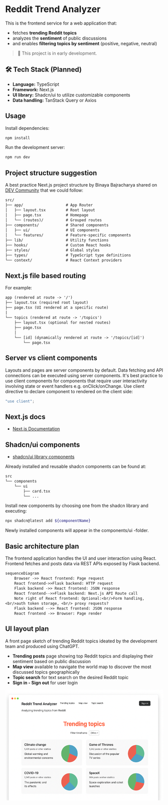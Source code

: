 # Reddit Trend Analyzer

This is the frontend service for a web application that:
- fetches **trending Reddit topics**
- analyzes the **sentiment** of public discussions
- and enables **filtering topics by sentiment** (positive, negative, neutral)

> 🚧 This project is in early development.

## 🛠️ Tech Stack (Planned)

- **Language:** TypeScript
- **Framework:** Next.js   
- **UI library:** Shadcn/ui to utilize customizable components
- **Data handling:** TanStack Query or Axios

## Usage

Install dependencies:

```bash
npm install
```

Run the development server:

```bash
npm run dev
```

## Project structure suggestion
A best practice Next.js project structure by Binaya Bajracharya shared on [DEV Community](https://dev.to/bajrayejoon/best-practices-for-organizing-your-nextjs-15-2025-53ji) that we could follow:
```
src/
├── app/                   # App Router
│   ├── layout.tsx         # Root layout
│   ├── page.tsx           # Homepage
│   └── (routes)/          # Grouped routes
├── components/            # Shared components
│   ├── ui/                # UI components
│   └── features/          # Feature-specific components
├── lib/                   # Utility functions
├── hooks/                 # Custom React hooks
├── styles/                # Global styles
├── types/                 # TypeScript type definitions
└── context/               # React Context providers
```

## Next.js file based routing
For example:
```
app (rendered at route -> '/')
├── layout.tsx (required root layout)
├── page.tsx (UI rendered at a specific route)
|   
└── topics (rendered at route -> '/topics')
    ├── layout.tsx (optional for nested routes) 
    ├── page.tsx
    │
    └── [id] (dynamically rendered at route -> '/topics/[id]')
        └── page.tsx
```

## Server vs client components
Layouts and pages are server components by default. Data fetching and API connections can be executed using server components. It's best practice to use client components for components that require user interactivity involving state or event handlers e.g. onClick/onChange. Use client directive to declare component to rendered on the client side:
```typescript
"use client";
```

## Next.js docs

- [Next.js Documentation](https://nextjs.org/docs)

## Shadcn/ui components
- [shadcn/ui library components](https://ui.shadcn.com/docs/components)

Already installed and reusable shadcn components can be found at:
```
src 
└── components
    └── ui
        ├── card.tsx
        └── ...
```
Install new components by choosing one from the shadcn library and executing:
```bash
npx shadcn@latest add ${componentName}
```
Newly installed components will appear in the components/ui -folder.

## Basic architecture plan
The frontend application handles the UI and user interaction using React. Frontend fetches and posts data via REST APIs exposed by Flask backend.

```mermaid
sequenceDiagram
    Browser ->> React frontend: Page request
    React frontend->>Flask backend: HTTP request
    Flask backend ->> React frontend: JSON response
    React frontend-->>Flask backend: Next.js API Route call
    Note right of React frontend: Optional:<br/>Form handling, <br/>auth token storage, <br/> proxy requests?
    Flask backend -->> React frontend: JSON response
    React frontend ->> Browser: Page render
```

## UI layout plan
A front page sketch of trending Reddit topics ideated by the development team and produced using ChatGPT.  
- **Trending posts** page showing top Reddit topics and displaying their sentiment based on public discussion
- **Map view** available to navigate the world map to discover the most discussed topics geographically
- **Topic search** for text search on the desired Reddit topic
- **Sign in - Sign out** for user login  

![UI demo layout](./public/images/ui_layout.png)